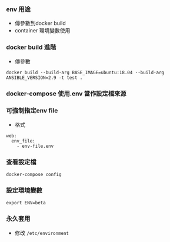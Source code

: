### env 用途
- 傳參數到docker build
- container 環境變數使用

### docker build 進階
- 傳參數
```
docker build --build-arg BASE_IMAGE=ubuntu:18.04 --build-arg ANSIBLE_VERSION=2.9 -t test .
```

### docker-compose 使用.env 當作設定檔來源

### 可強制指定env file
- 格式
```
web:
  env_file:
    - env-file.env
```


### 查看設定檔
```
docker-compose config
```
### 設定環境變數
```
export ENV=beta
```
### 永久套用
- 修改 `/etc/environment`
